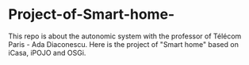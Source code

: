# Project-of-Smart-home-
This repo is about the autonomic system with the professor of Télécom Paris - Ada Diaconescu.
Here is the project of "Smart home" based on iCasa, iPOJO and OSGi.
